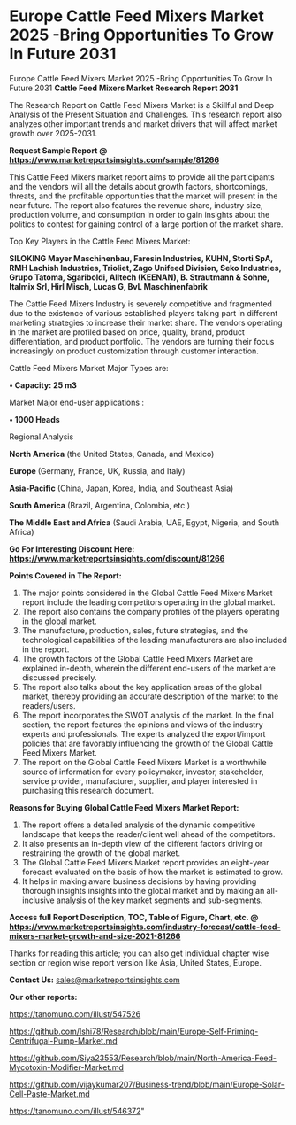 # Europe Cattle Feed Mixers Market 2025 -Bring Opportunities To Grow In Future 2031
Europe Cattle Feed Mixers Market 2025 -Bring Opportunities To Grow In Future 2031
<strong>Cattle Feed Mixers Market Research Report 2031</strong>

The Research Report on Cattle Feed Mixers Market is a Skillful and Deep Analysis of the Present Situation and Challenges. This research report also analyzes other important trends and market drivers that will affect market growth over 2025-2031.

<strong>Request Sample Report @ <a href=https://www.marketreportsinsights.com/sample/81266>https://www.marketreportsinsights.com/sample/81266</a></strong>

This Cattle Feed Mixers market report aims to provide all the participants and the vendors will all the details about growth factors, shortcomings, threats, and the profitable opportunities that the market will present in the near future. The report also features the revenue share, industry size, production volume, and consumption in order to gain insights about the politics to contest for gaining control of a large portion of the market share.

Top Key Players in the Cattle Feed Mixers Market:

<strong>SILOKING Mayer Maschinenbau, Faresin Industries, KUHN, Storti SpA, RMH Lachish Industries, Trioliet, Zago Unifeed Division, Seko Industries, Grupo Tatoma, Sgariboldi, Alltech (KEENAN), B. Strautmann & Sohne, Italmix Srl, Hirl Misch, Lucas G, BvL Maschinenfabrik</strong>

The Cattle Feed Mixers Industry is severely competitive and fragmented due to the existence of various established players taking part in different marketing strategies to increase their market share. The vendors operating in the market are profiled based on price, quality, brand, product differentiation, and product portfolio. The vendors are turning their focus increasingly on product customization through customer interaction.

Cattle Feed Mixers Market Major Types are:

<strong>• Capacity: 25 m3</strong>

Market Major end-user applications :

<strong>• 1000 Heads</strong>

Regional Analysis

</u><strong><b>North America</b></strong> (the United States, Canada, and Mexico)

<strong><b>Europe </b></strong>(Germany, France, UK, Russia, and Italy)

<strong><b>Asia-Pacific</b></strong> (China, Japan, Korea, India, and Southeast Asia)

<strong><b>South America</b></strong> (Brazil, Argentina, Colombia, etc.)

<strong><b>The Middle East and Africa</b></strong> (Saudi Arabia, UAE, Egypt, Nigeria, and South Africa)

<strong>Go For Interesting Discount Here: <a href=https://www.marketreportsinsights.com/discount/81266>https://www.marketreportsinsights.com/discount/81266</a></strong>

<strong>Points Covered in The Report:</strong>
<ol>
  <li>The major points considered in the Global Cattle Feed Mixers Market report include the leading competitors operating in the global market.</li>
  <li>The report also contains the company profiles of the players operating in the global market.</li>
  <li>The manufacture, production, sales, future strategies, and the technological capabilities of the leading manufacturers are also included in the report.</li>
  <li>The growth factors of the Global Cattle Feed Mixers Market are explained in-depth, wherein the different end-users of the market are discussed precisely.</li>
  <li>The report also talks about the key application areas of the global market, thereby providing an accurate description of the market to the readers/users.</li>
  <li>The report incorporates the SWOT analysis of the market. In the final section, the report features the opinions and views of the industry experts and professionals. The experts analyzed the export/import policies that are favorably influencing the growth of the Global Cattle Feed Mixers Market.</li>
  <li>The report on the Global Cattle Feed Mixers Market is a worthwhile source of information for every policymaker, investor, stakeholder, service provider, manufacturer, supplier, and player interested in purchasing this research document.</li>
</ol>
<strong>Reasons for Buying Global Cattle Feed Mixers Market Report:</strong>

<ol>
  <li>The report offers a detailed analysis of the dynamic competitive landscape that keeps the reader/client well ahead of the competitors.</li>
  <li>It also presents an in-depth view of the different factors driving or restraining the growth of the global market.</li>
  <li>The Global Cattle Feed Mixers Market report provides an eight-year forecast evaluated on the basis of how the market is estimated to grow.</li>
  <li>It helps in making aware business decisions by having providing thorough insights insights into the global market and by making an all-inclusive analysis of the key market segments and sub-segments.</li>
</ol>
<strong>Access full Report Description, TOC, Table of Figure, Chart, etc. @ <a href=https://www.marketreportsinsights.com/industry-forecast/cattle-feed-mixers-market-growth-and-size-2021-81266>https://www.marketreportsinsights.com/industry-forecast/cattle-feed-mixers-market-growth-and-size-2021-81266</a></strong>


Thanks for reading this article; you can also get individual chapter wise section or region wise report version like Asia, United States, Europe.

<strong>Contact Us:</strong>
sales@marketreportsinsights.com

<strong>Our other reports:</strong>

<a href=https://tanomuno.com/illust/547526>https://tanomuno.com/illust/547526</a>

<a href=https://github.com/Ishi78/Research/blob/main/Europe-Self-Priming-Centrifugal-Pump-Market.md>https://github.com/Ishi78/Research/blob/main/Europe-Self-Priming-Centrifugal-Pump-Market.md</a>

<a href=https://github.com/Siya23553/Research/blob/main/North-America-Feed-Mycotoxin-Modifier-Market.md>https://github.com/Siya23553/Research/blob/main/North-America-Feed-Mycotoxin-Modifier-Market.md</a>

<a href=https://github.com/vijaykumar207/Business-trend/blob/main/Europe-Solar-Cell-Paste-Market.md>https://github.com/vijaykumar207/Business-trend/blob/main/Europe-Solar-Cell-Paste-Market.md</a>

<a href=https://tanomuno.com/illust/546372>https://tanomuno.com/illust/546372</a>"
